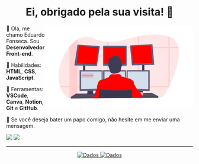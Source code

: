 <h1 align="center">Ei, obrigado pela sua visita! 🎈</h1>

<div>
    <img align="right" src="image.png" alt="Imagem" min-width="400px" max-width="400px" width="400px" align="right">
    <div align="left">
        <p>📌 Olá, me chamo Eduardo Fonseca. Sou <strong>Desenvolvedor Front-end</strong>.</p>
        <p>🧠 Habilidades: <strong>HTML</strong>, <strong>CSS</strong>, <strong>JavaScript</strong>.</p>
        <p>💼 Ferramentas: <strong>VSCode</strong>, <strong>Canva</strong>, <strong>Notion</strong>, <strong>Git</strong> e <strong>GitHub</strong>.<p>
        <p>💌 Se você deseja bater um papo comigo, não hesite em me enviar uma mensagem.</p>
        <p align="left">
        <a href="https://www.instagram.com/eduardzs_/" alt="Instagram">
        <img src="https://img.shields.io/badge/-Instagram-1C1C1C?style=for-the-badge&logo=Instagram&logoColor=00FFFF&link=https://www.instagram.com/eduardzs"/></a>
        <a href="https://www.linkedin.com/in/eduardsz/" alt="LinkedIn">
        <img src="https://img.shields.io/badge/-Linkedin-1C1C1C?style=for-the-badge&logo=Linkedin&logoColor=00FFFF&link=https://www.linkedin.com/in/eduardzs"/></a>
     </div>
</div><hr>

<div align="center">   
    <a href="https://github.com/eduardzs">
    <img src="https://github-readme-stats.vercel.app/api?username=eduardzs&show_icons=true&theme=dark&include_all_commits=true&count_private=true&icon_color=00FFFF&border_color=00FFFF&title_color=00FFFF" alt="Dados">
    <img src="https://github-readme-stats.vercel.app/api/top-langs/?username=eduardzs&&layout=compact&hide=shell&theme=dark&icon_color=00FFFF&border_color=00FFFF&title_color=00FFFF" alt="Dados">
</div>
    
